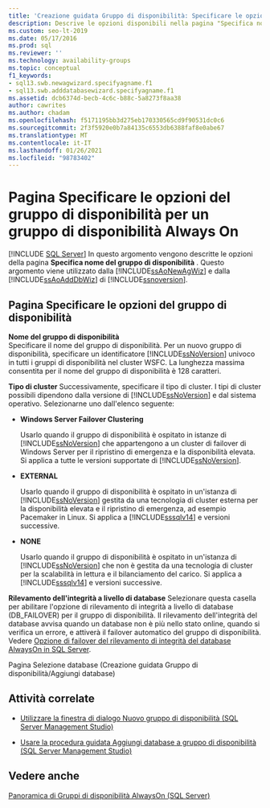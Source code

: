 ```yaml
---
title: 'Creazione guidata Gruppo di disponibilità: Specificare le opzioni del gruppo di disponibilità'
description: Descrive le opzioni disponibili nella pagina "Specifica nome del gruppo di disponibilità" della Creazione guidata Gruppo di disponibilità in SQL Server Management Studio.
ms.custom: seo-lt-2019
ms.date: 05/17/2016
ms.prod: sql
ms.reviewer: ''
ms.technology: availability-groups
ms.topic: conceptual
f1_keywords:
- sql13.swb.newagwizard.specifyagname.f1
- sql13.swb.adddatabasewizard.specifyagname.f1
ms.assetid: dcb6374d-becb-4c6c-b88c-5a8273f8aa38
author: cawrites
ms.author: chadam
ms.openlocfilehash: f5171195bb3d275eb170330565cd9f90531dc0c6
ms.sourcegitcommit: 2f3f5920e0b7a84135c6553db6388faf8e0abe67
ms.translationtype: MT
ms.contentlocale: it-IT
ms.lasthandoff: 01/26/2021
ms.locfileid: "98783402"
---
```

# <a name="specify-availability-group-options-page-for-an-always-on-availability-group"></a>Pagina Specificare le opzioni del gruppo di disponibilità per un gruppo di disponibilità Always On
[!INCLUDE [SQL Server](../../../includes/applies-to-version/sqlserver.md)]
  In questo argomento vengono descritte le opzioni della pagina **Specifica nome del gruppo di disponibilità** . Questo argomento viene utilizzato dalla [!INCLUDE[ssAoNewAgWiz](../../../includes/ssaonewagwiz-md.md)] e dalla [!INCLUDE[ssAoAddDbWiz](../../../includes/ssaoadddbwiz-md.md)] di [!INCLUDE[ssnoversion](../../../includes/ssnoversion-md.md)].  
  
##  <a name="specify-availability-group-options"></a><a name="PageOptions"></a> Pagina Specificare le opzioni del gruppo di disponibilità  
 **Nome del gruppo di disponibilità**  
 Specificare il nome del gruppo di disponibilità. Per un nuovo gruppo di disponibilità, specificare un identificatore [!INCLUDE[ssNoVersion](../../../includes/ssnoversion-md.md)] univoco in tutti i gruppi di disponibilità nel cluster WSFC. La lunghezza massima consentita per il nome del gruppo di disponibilità è 128 caratteri.  

 **Tipo di cluster** Successivamente, specificare il tipo di cluster. I tipi di cluster possibili dipendono dalla versione di [!INCLUDE[ssNoVersion](../../../includes/ssnoversion-md.md)] e dal sistema operativo. Selezionarne uno dall'elenco seguente:

   * **Windows Server Failover Clustering**
   
      Usarlo quando il gruppo di disponibilità è ospitato in istanze di [!INCLUDE[ssNoVersion](../../../includes/ssnoversion-md.md)] che appartengono a un cluster di failover di Windows Server per il ripristino di emergenza e la disponibilità elevata. Si applica a tutte le versioni supportate di [!INCLUDE[ssNoVersion](../../../includes/ssnoversion-md.md)]. 

   * **EXTERNAL**
      
      Usarlo quando il gruppo di disponibilità è ospitato in un'istanza di [!INCLUDE[ssNoVersion](../../../includes/ssnoversion-md.md)] gestita da una tecnologia di cluster esterna per la disponibilità elevata e il ripristino di emergenza, ad esempio Pacemaker in Linux. Si applica a [!INCLUDE[sssqlv14](../../../includes/sssqlv14-md.md)] e versioni successive.

   * **NONE**
      
      Usarlo quando il gruppo di disponibilità è ospitato in un'istanza di [!INCLUDE[ssNoVersion](../../../includes/ssnoversion-md.md)] che non è gestita da una tecnologia di cluster per la scalabilità in lettura e il bilanciamento del carico. Si applica a [!INCLUDE[sssqlv14](../../../includes/sssqlv14-md.md)] e versioni successive. 
 
   **Rilevamento dell'integrità a livello di database** Selezionare questa casella per abilitare l'opzione di rilevamento di integrità a livello di database (DB_FAILOVER) per il gruppo di disponibilità. Il rilevamento dell'integrità del database avvisa quando un database non è più nello stato online, quando si verifica un errore, e attiverà il failover automatico del gruppo di disponibilità. Vedere [Opzione di failover del rilevamento di integrità del database AlwaysOn in SQL Server](sql-server-always-on-database-health-detection-failover-option.md).


Pagina Selezione database (Creazione guidata Gruppo di disponibilità/Aggiungi database)  
  
##  <a name="related-tasks"></a><a name="LaunchWiz"></a> Attività correlate  
  
-   [Utilizzare la finestra di dialogo Nuovo gruppo di disponibilità &#40;SQL Server Management Studio&#41;](../../../database-engine/availability-groups/windows/use-the-new-availability-group-dialog-box-sql-server-management-studio.md)  
  
-   [Usare la procedura guidata Aggiungi database a gruppo di disponibilità &#40;SQL Server Management Studio&#41;](../../../database-engine/availability-groups/windows/availability-group-add-database-to-group-wizard.md)  
  
## <a name="see-also"></a>Vedere anche  
 [Panoramica di Gruppi di disponibilità AlwaysOn &#40;SQL Server&#41;](../../../database-engine/availability-groups/windows/overview-of-always-on-availability-groups-sql-server.md)  
  
